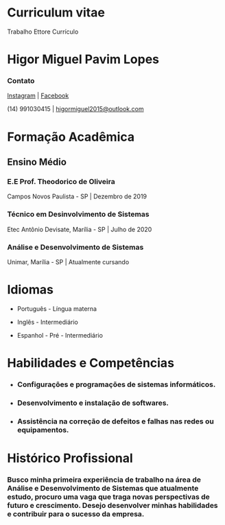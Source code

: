 # Curriculum vitae

Trabalho Ettore Currículo

# **Higor Miguel Pavim Lopes**

### Contato

[Instagram]([Instagram](https://www.instagram.com/higor_miguel_/)) | [Facebook](https://www.facebook.com/higor.miguel.3)

(14) 991030415  |  higormiguel2015@outlook.com

# Formação Acadêmica
 
## Ensino Médio

### E.E Prof. Theodorico de Oliveira
Campos Novos Paulista - SP | Dezembro de 2019

### Técnico em Desinvolvimento de Sistemas
Etec Antônio Devisate, Marília - SP | Julho de 2020

### Análise e Desenvolvimento de Sistemas
Unimar, Marília - SP | Atualmente cursando

# Idiomas

- Português - Língua materna

- Inglês - Intermediário

- Espanhol - Pré - Intermediário

# Habilidades e Competências
 
- ### Configurações e programações de sistemas informáticos.

- ### Desenvolvimento e instalação de softwares.

- ### Assistência na correção de defeitos e falhas nas redes ou equipamentos.

# Histórico Profissional

### Busco minha primeira experiência de trabalho na área de Análise e Desenvolvimento de Sistemas que atualmente estudo, procuro uma vaga que traga novas perspectivas de futuro e crescimento. Desejo desenvolver minhas habilidades e contribuir para o sucesso da empresa. 
